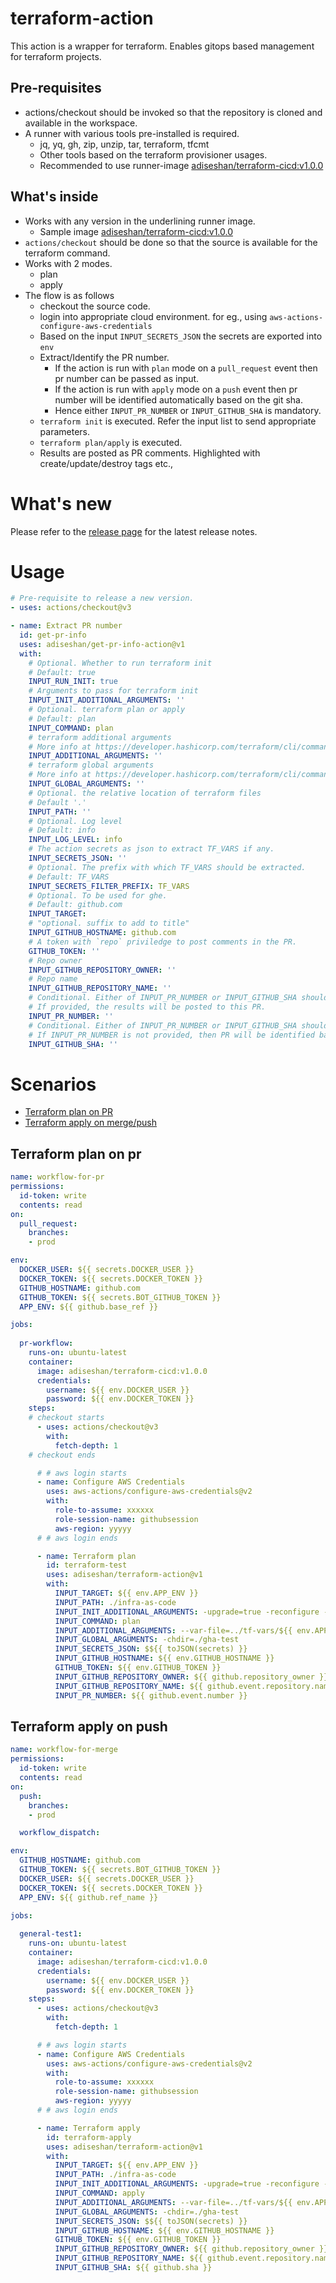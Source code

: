 # terraform-action

This action is a wrapper for terraform. Enables gitops based management for terraform projects.

## Pre-requisites

- actions/checkout should be invoked so that the repository is cloned and available in the workspace.
- A runner with various tools pre-installed is required. 
  - jq, yq, gh, zip, unzip, tar, terraform, tfcmt
  - Other tools based on the terraform provisioner usages. 
  - Recommended to use runner-image [adiseshan/terraform-cicd:v1.0.0](https://hub.docker.com/repository/docker/adiseshan/terraform-cicd/general)

## What's inside

- Works with any version in the underlining runner image.
  - Sample image [adiseshan/terraform-cicd:v1.0.0](https://hub.docker.com/repository/docker/adiseshan/terraform-cicd/general)
- `actions/checkout` should be done so that the source is available for the terraform command.
- Works with 2 modes.
  - plan
  - apply
- The flow is as follows
  - checkout the source code.
  - login into appropriate cloud environment. for eg., using `aws-actions-configure-aws-credentials`
  - Based on the input `INPUT_SECRETS_JSON` the secrets are exported into `env`
  - Extract/Identify the PR number. 
    - If the action is run with `plan` mode on a `pull_request` event then pr number can be passed as input.
    - If the action is run with `apply` mode on a `push` event then pr number will be identified automatically based on the git sha.
    - Hence either `INPUT_PR_NUMBER` or `INPUT_GITHUB_SHA` is mandatory.
  - `terraform init` is executed. Refer the input list to send appropriate parameters. 
  - `terraform plan/apply` is executed.
  - Results are posted as PR comments. Highlighted with create/update/destroy tags etc.,

# What's new

Please refer to the [release page](https://github.com/adiseshan/terraform-action/releases/latest) for the latest release notes.

# Usage

<!-- start usage -->
```yaml
# Pre-requisite to release a new version.
- uses: actions/checkout@v3

- name: Extract PR number
  id: get-pr-info
  uses: adiseshan/get-pr-info-action@v1
  with:
    # Optional. Whether to run terraform init
    # Default: true
    INPUT_RUN_INIT: true
    # Arguments to pass for terraform init
    INPUT_INIT_ADDITIONAL_ARGUMENTS: ''
    # Optional. terraform plan or apply
    # Default: plan
    INPUT_COMMAND: plan
    # terraform additional arguments
    # More info at https://developer.hashicorp.com/terraform/cli/commands
    INPUT_ADDITIONAL_ARGUMENTS: ''
    # terraform global arguments
    # More info at https://developer.hashicorp.com/terraform/cli/commands
    INPUT_GLOBAL_ARGUMENTS: ''
    # Optional. the relative location of terraform files
    # Default '.'
    INPUT_PATH: ''
    # Optional. Log level
    # Default: info
    INPUT_LOG_LEVEL: info
    # The action secrets as json to extract TF_VARS if any.
    INPUT_SECRETS_JSON: ''
    # Optional. The prefix with which TF_VARS should be extracted.
    # Default: TF_VARS
    INPUT_SECRETS_FILTER_PREFIX: TF_VARS
    # Optional. To be used for ghe.
    # Default: github.com
    INPUT_TARGET:
    # "optional. suffix to add to title"
    INPUT_GITHUB_HOSTNAME: github.com
    # A token with `repo` priviledge to post comments in the PR.
    GITHUB_TOKEN: ''
    # Repo owner
    INPUT_GITHUB_REPOSITORY_OWNER: ''
    # Repo name
    INPUT_GITHUB_REPOSITORY_NAME: ''
    # Conditional. Either of INPUT_PR_NUMBER or INPUT_GITHUB_SHA should be provided.
    # If provided, the results will be posted to this PR.
    INPUT_PR_NUMBER: ''
    # Conditional. Either of INPUT_PR_NUMBER or INPUT_GITHUB_SHA should be provided.
    # If INPUT_PR_NUMBER is not provided, then PR will be identified based on the git sha.
    INPUT_GITHUB_SHA: ''
```
<!-- end usage -->

# Scenarios 

- [Terraform plan on PR](#terraform-plan-on-pr)
- [Terraform apply on merge/push](#terraform-apply-on-push)

## Terraform plan on pr

```yaml
name: workflow-for-pr
permissions:
  id-token: write
  contents: read
on:
  pull_request:
    branches:
    - prod

env:
  DOCKER_USER: ${{ secrets.DOCKER_USER }}
  DOCKER_TOKEN: ${{ secrets.DOCKER_TOKEN }}
  GITHUB_HOSTNAME: github.com
  GITHUB_TOKEN: ${{ secrets.BOT_GITHUB_TOKEN }}
  APP_ENV: ${{ github.base_ref }}

jobs:
        
  pr-workflow:
    runs-on: ubuntu-latest
    container: 
      image: adiseshan/terraform-cicd:v1.0.0
      credentials:
        username: ${{ env.DOCKER_USER }}
        password: ${{ env.DOCKER_TOKEN }}
    steps:
    # checkout starts
      - uses: actions/checkout@v3
        with:
          fetch-depth: 1
    # checkout ends

      # # aws login starts
      - name: Configure AWS Credentials
        uses: aws-actions/configure-aws-credentials@v2
        with:
          role-to-assume: xxxxxx
          role-session-name: githubsession
          aws-region: yyyyy
      # # aws login ends

      - name: Terraform plan
        id: terraform-test
        uses: adiseshan/terraform-action@v1
        with:
          INPUT_TARGET: ${{ env.APP_ENV }}
          INPUT_PATH: ./infra-as-code
          INPUT_INIT_ADDITIONAL_ARGUMENTS: -upgrade=true -reconfigure -compact-warnings -backend-config=../tf-vars/${{ env.APP_ENV }}/backend.tf
          INPUT_COMMAND: plan
          INPUT_ADDITIONAL_ARGUMENTS: --var-file=../tf-vars/${{ env.APP_ENV }}/params.tfvars
          INPUT_GLOBAL_ARGUMENTS: -chdir=./gha-test
          INPUT_SECRETS_JSON: $${{ toJSON(secrets) }}
          INPUT_GITHUB_HOSTNAME: ${{ env.GITHUB_HOSTNAME }}
          GITHUB_TOKEN: ${{ env.GITHUB_TOKEN }}
          INPUT_GITHUB_REPOSITORY_OWNER: ${{ github.repository_owner }}
          INPUT_GITHUB_REPOSITORY_NAME: ${{ github.event.repository.name }}
          INPUT_PR_NUMBER: ${{ github.event.number }}
```

## Terraform apply on push

```yaml
name: workflow-for-merge
permissions:
  id-token: write
  contents: read
on:
  push:
    branches:
    - prod

  workflow_dispatch:

env:
  GITHUB_HOSTNAME: github.com
  GITHUB_TOKEN: ${{ secrets.BOT_GITHUB_TOKEN }}
  DOCKER_USER: ${{ secrets.DOCKER_USER }}
  DOCKER_TOKEN: ${{ secrets.DOCKER_TOKEN }}
  APP_ENV: ${{ github.ref_name }}

jobs:
        
  general-test1:
    runs-on: ubuntu-latest
    container: 
      image: adiseshan/terraform-cicd:v1.0.0
      credentials:
        username: ${{ env.DOCKER_USER }}
        password: ${{ env.DOCKER_TOKEN }}
    steps:
      - uses: actions/checkout@v3
        with:
          fetch-depth: 1

      # # aws login starts
      - name: Configure AWS Credentials
        uses: aws-actions/configure-aws-credentials@v2
        with:
          role-to-assume: xxxxxx
          role-session-name: githubsession
          aws-region: yyyyy
      # # aws login ends

      - name: Terraform apply
        id: terraform-apply
        uses: adiseshan/terraform-action@v1
        with:
          INPUT_TARGET: ${{ env.APP_ENV }}
          INPUT_PATH: ./infra-as-code
          INPUT_INIT_ADDITIONAL_ARGUMENTS: -upgrade=true -reconfigure -compact-warnings -backend-config=../tf-vars/${{ env.APP_ENV }}/backend.tf
          INPUT_COMMAND: apply
          INPUT_ADDITIONAL_ARGUMENTS: --var-file=../tf-vars/${{ env.APP_ENV }}/params.tfvars
          INPUT_GLOBAL_ARGUMENTS: -chdir=./gha-test
          INPUT_SECRETS_JSON: $${{ toJSON(secrets) }}
          INPUT_GITHUB_HOSTNAME: ${{ env.GITHUB_HOSTNAME }}
          GITHUB_TOKEN: ${{ env.GITHUB_TOKEN }}
          INPUT_GITHUB_REPOSITORY_OWNER: ${{ github.repository_owner }}
          INPUT_GITHUB_REPOSITORY_NAME: ${{ github.event.repository.name }}
          INPUT_GITHUB_SHA: ${{ github.sha }}

```
